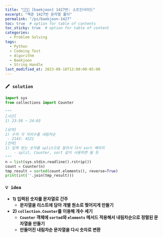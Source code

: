 ```yaml
---
title: "👩‍💻🔠 [baekjoon] 1427번: 소트인사이드"
excerpt: "백준 1427번 문자열 풀이"
permalink: "/ps/baekjoon-1427"
toc: true  # option for table of contents
toc_sticky: true  # option for table of content
categories:
  - Problem Solving
tags:
  - Python
  - Codeing Test
  - Algorithm
  - Baekjoon
  - String Handle
last_modified_at: 2023-08-18T12:00:00-05:00
---
```


### `🖍️ solution`

```python
import sys
from collections import Counter

"""
[시간]
1) 23:50 ~ 24:03

[요약]
1) 수의 각 자리수를 내림차순
 - 2143: 4321
[전략]
1) 입력 받는 숫자를 split으로 잘라서 다시 sort 해야지
    - split, Counter, sort 같이 사용하면 될 듯
"""
n = list(sys.stdin.readline().rstrip())
count = Counter(n)
tmp_result = sorted(count.elements(), reverse=True)
print(int(''.join(tmp_result)))
```

### `💡 idea`

- **1) 입력된 숫자를 문자열로 간주**
    - **문자열을 리스트에 담아 개별 원소로 찢어지게 만들기**
- **2) `collection.Counter`를 이용해 개수 세기**
    - **`Counter` 객체에 `sorted`와 `elements` 메서드 적용해서 내림차순으로 정렬된 문자열을 만들기**
    - **만들어진 내림차순 문자열을 다시 숫자로 변환**